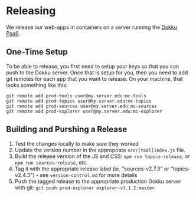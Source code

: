 Releasing
=========

We release our web-apps in containers on a server running the [Dokku PaaS](http://dokku.viewdocs.io/dokku/).

One-Time Setup
--------------

To be able to release, you first need to setup your keys so that you can push to the Dokku server.  Once that is setup for you, then you need to add git remotes for each app that you want to release.  On your machine, that looks something like this:

```
git remote add prod-tools user@my.server.edu:mc-tools
git remote add prod-topics user@my.server.edu:mc-topics
git remote add prod-sources user@my.server.edu:mc-sources
git remote add prod-explorer user@my.server.edu:mc-explorer
```

Building and Purshing a Release
-------------------------------

1. Test the changes locally to make sure they worked
2. Update the version number in the appropriate `src/[tool]Index.js` file.
3. Build the release version of the JS and CSS: `npm run topics-release`, or `npm run sources-release`, etc.
4. Tag it with the appropriate release label (ie. "sources-v2.7.3" or "topics-v2.4.3") - see `version-control.md` for more details
5. Push the tagged release to the appropriate production Dokku server with git: `git push prod-explorer explorer-v3.1.2:master`
